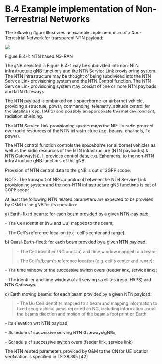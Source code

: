 # B.4 Example implementation of Non-Terrestrial Networks

The following figure illustrates an example implementation of a
Non-Terrestrial Network for transparent NTN payload:

![](media/image121.emf)

Figure B.4-1: NTN based NG-RAN

The gNB depicted in Figure B.4-1 may be subdivided into non-NTN
infrastructure gNB functions and the NTN Service Link provisioning
system. The NTN infrastructure may be thought of being subdivided into
the NTN Service Link provisioning system and the NTN Control function.
The NTN Service Link provisioning system may consist of one or more NTN
payloads and NTN Gateways.

The NTN payload is embarked on a spaceborne (or airborne) vehicle,
providing a structure, power, commanding, telemetry, attitude control
for the satellite (resp. HAPS) and possibly an appropriate thermal
environment, radiation shielding.

The NTN Service Link provisioning system maps the NR-Uu radio protocol
over radio resources of the NTN infrastructure (e.g. beams, channels, Tx
power).

The NTN control function controls the spaceborne (or airborne) vehicles
as well as the radio resources of the NTN infrastructure (NTN payload(s)
& NTN Gateway(s)). It provides control data, e.g. Ephemeris, to the
non-NTN infrastructure gNB functions of the gNB.

Provision of NTN control data to the gNB is out of 3GPP scope.

NOTE: The transport of NR-Uu protocol between the NTN Service Link
provisioning system and the non-NTN infrastructure gNB functions is out
of 3GPP scope.

At least the following NTN related parameters are expected to be
provided by O&M to the gNB for its operation:

a\) Earth-fixed beams: for each beam provided by a given NTN-payload:

\- The Cell identifier (NG and Uu) mapped to the beam;

\- The Cell\'s reference location (e.g. cell\'s center and range).

b\) Quasi-Earth-fixed: for each beam provided by a given NTN payload:

> \- The Cell identifier (NG and Uu) and time window mapped to a beam;
>
> \- The Cell\'s/beam\'s reference location (e.g. cell\'s center and
> range);

\- The time window of the successive switch overs (feeder link, service
link);

\- The identifier and time window of all serving satellites (resp. HAPS)
and NTN Gateways.

c\) Earth moving beams: for each beam provided by a given NTN payload:

> \- The Uu Cell identifier mapped to a beam and mapping information to
> fixed geographical areas reported on NG, including information about
> the beams direction and motion of the beam\'s foot print on Earth;

\- Its elevation wrt NTN payload;

\- Schedule of successive serving NTN Gateways/gNBs;

\- Schedule of successive switch overs (feeder link, service link).

The NTN related parameters provided by O&M to the CN for UE location
verification is specified in TS 38.305 \[42\].